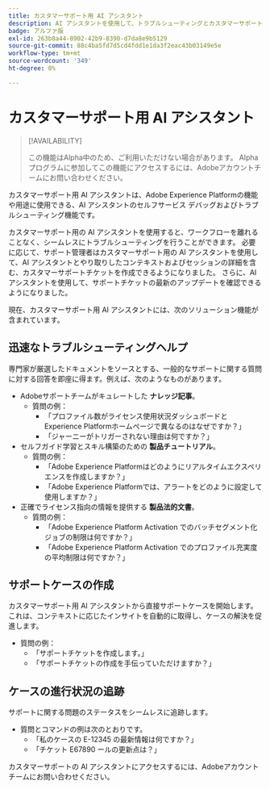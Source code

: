 ```yaml
---
title: カスタマーサポート用 AI アシスタント
description: AI アシスタントを使用して、トラブルシューティングとカスタマーサポートチケット申請プロセスを合理化する方法を説明します。
badge: アルファ版
exl-id: 263b8a44-8902-42b9-8390-d7da8e9b5129
source-git-commit: 88c4ba5fd7d5cd4fdd1e1da3f2eac43b03149e5e
workflow-type: tm+mt
source-wordcount: '349'
ht-degree: 0%

---
```


# カスタマーサポート用 AI アシスタント

>[!AVAILABILITY]
>
>この機能はAlpha中のため、ご利用いただけない場合があります。 Alphaプログラムに参加してこの機能にアクセスするには、Adobeアカウントチームにお問い合わせください。

カスタマーサポート用 AI アシスタントは、Adobe Experience Platformの機能や用途に使用できる、AI アシスタントのセルフサービス デバッグおよびトラブルシューティング機能です。

カスタマーサポート用の AI アシスタントを使用すると、ワークフローを離れることなく、シームレスにトラブルシューティングを行うことができます。 必要に応じて、サポート管理者はカスタマーサポート用の AI アシスタントを使用して、AI アシスタントとやり取りしたコンテキストおよびセッションの詳細を含む、カスタマーサポートチケットを作成できるようになりました。 さらに、AI アシスタントを使用して、サポートチケットの最新のアップデートを確認できるようになりました。

現在、カスタマーサポート用 AI アシスタントには、次のソリューション機能が含まれています。

## 迅速なトラブルシューティングヘルプ

専門家が厳選したドキュメントをソースとする、一般的なサポートに関する質問に対する回答を即座に得ます。例えば、次のようなものがあります。

* Adobeサポートチームがキュレートした **ナレッジ記事**。
   * 質問の例：
      * 「プロファイル数がライセンス使用状況ダッシュボードとExperience Platformホームページで異なるのはなぜですか？」
      * 「ジャーニーがトリガーされない理由は何ですか？」
* セルフガイド学習とスキル構築のための **製品チュートリアル**。
   * 質問の例：
      * 「Adobe Experience Platformはどのようにリアルタイムエクスペリエンスを作成しますか？」
      * 「Adobe Experience Platformでは、アラートをどのように設定して使用しますか？」
* 正確でライセンス指向の情報を提供する **製品法的文書**。
   * 質問の例：
      * 「Adobe Experience Platform Activation でのバッチセグメント化ジョブの制限は何ですか？」
      * 「Adobe Experience Platform Activation でのプロファイル充実度の平均制限は何ですか？」

## サポートケースの作成

カスタマーサポート用 AI アシスタントから直接サポートケースを開始します。これは、コンテキストに応じたインサイトを自動的に取得し、ケースの解決を促進します。

* 質問の例：
   * 「サポートチケットを作成します。」
   * 「サポートチケットの作成を手伝っていただけますか？」

## ケースの進行状況の追跡

サポートに関する問題のステータスをシームレスに追跡します。

* 質問とコマンドの例は次のとおりです。
   * 「私のケースの E-12345 の最新情報は何ですか？」
   * 「チケット E67890 ールの更新点は？」

カスタマーサポートの AI アシスタントにアクセスするには、Adobeアカウントチームにお問い合わせください。
